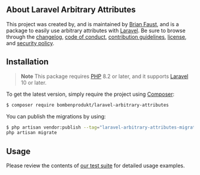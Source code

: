 ## About Laravel Arbitrary Attributes

This project was created by, and is maintained by [Brian Faust](https://github.com/faustbrian), and is a package to easily use arbitrary attributes with [Laravel](https://laravel.com/). Be sure to browse through the [changelog](CHANGELOG.md), [code of conduct](.github/CODE_OF_CONDUCT.md), [contribution guidelines](.github/CONTRIBUTING.md), [license](LICENSE), and [security policy](.github/SECURITY.md).

## Installation

> **Note**
> This package requires [PHP](https://www.php.net/) 8.2 or later, and it supports [Laravel](https://laravel.com/) 10 or later.

To get the latest version, simply require the project using [Composer](https://getcomposer.org/):

```bash
$ composer require bombenprodukt/laravel-arbitrary-attributes
```

You can publish the migrations by using:

```bash
$ php artisan vendor:publish --tag="laravel-arbitrary-attributes-migrations"
php artisan migrate
```

## Usage

Please review the contents of [our test suite](/tests) for detailed usage examples.
